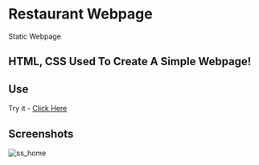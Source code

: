 # Restaurant Webpage
Static Webpage 

## HTML, CSS Used To Create A Simple Webpage!

## Use
Try it - [Click Here](https://nitish312.github.io/Simple-Restaurant-Webpage/)

## Screenshots
![ss_home](https://user-images.githubusercontent.com/94921807/184474237-6426b8d4-e0b0-4bc8-91f3-a6efb30262f5.PNG)